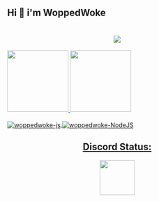 ## Hi 👋 i'm WoppedWoke
<h1 align="center">
  <a href="https://git.io/typing-svg">
    <img src=https://readme-typing-svg.herokuapp.com/?lines=Hi!!;My+name+is+woppedwoke.;Welcome+to+my+profile!&center=true&size=27>
  </a>
</h1>

<div>
  <a href="https://github.com/woppedwoke">
  <img height="140em" src="https://github-readme-stats.vercel.app/api?username=woppedwoke&show_icons=true&theme=dark&include_all_commits=true&count_private=true"/>
  <img height="140em" src="https://github-readme-stats.vercel.app/api/top-langs/?username=woppedwoke&layout=compact&langs_count=7&theme=dark"/>
</div>
  
  <div style="display: inline_block"><br>
  <img align="center" alt="woppedwoke-js" src="https://img.shields.io/badge/JavaScript-F7DF1E?style=for-the-badge&logo=javascript&logoColor=black">
  <img align="center" alt="woppedwoke-NodeJS" src="https://img.shields.io/badge/Node.js-339933?style=for-the-badge&logo=nodedotjs&logoColor=white"
  <img align="right" alt="woppedwoke-img" src="https://media.discordapp.net/attachments/567069532913401867/871993898535358524/download20210801164217.png">
</div>
                                                                                                                              
<h2 align="center"> Discord Status: </h2>
<p align="center">
<a href="https://discord.com/users/347418874628800523">
  <img height="80px" src="https://discord.c99.nl/widget/theme-2/347418874628800523.png">
</a>
</p>
